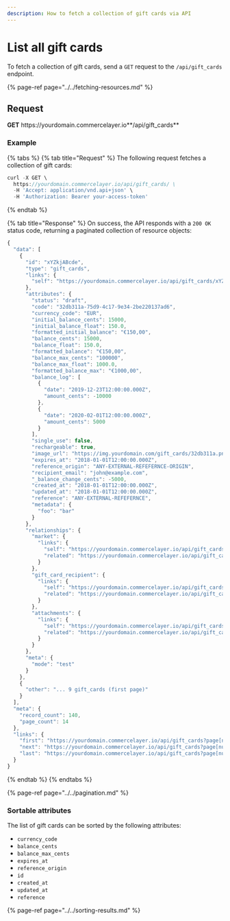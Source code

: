 ```yaml
---
description: How to fetch a collection of gift cards via API
---
```


# List all gift cards

To fetch a collection of gift cards, send a `GET` request to the `/api/gift_cards` endpoint.

{% page-ref page="../../fetching-resources.md" %}

## Request

**GET** https://<i></i>yourdomain.commercelayer.io**/api/gift_cards**

### **Example**

{% tabs %}
{% tab title="Request" %}
The following request fetches a collection of gift cards:

```javascript
curl -X GET \
  https://yourdomain.commercelayer.io/api/gift_cards/ \
  -H 'Accept: application/vnd.api+json' \
  -H 'Authorization: Bearer your-access-token'
```
{% endtab %}

{% tab title="Response" %}
On success, the API responds with a `200 OK` status code, returning a paginated collection of resource objects:

```javascript
{
  "data": [
    {
      "id": "xYZkjABcde",
      "type": "gift_cards",
      "links": {
        "self": "https://yourdomain.commercelayer.io/api/gift_cards/xYZkjABcde"
      },
      "attributes": {
        "status": "draft",
        "code": "32db311a-75d9-4c17-9e34-2be220137ad6",
        "currency_code": "EUR",
        "initial_balance_cents": 15000,
        "initial_balance_float": 150.0,
        "formatted_initial_balance": "€150,00",
        "balance_cents": 15000,
        "balance_float": 150.0,
        "formatted_balance": "€150,00",
        "balance_max_cents": "100000",
        "balance_max_float": 1000.0,
        "formatted_balance_max": "€1000,00",
        "balance_log": [
          {
            "date": "2019-12-23T12:00:00.000Z",
            "amount_cents": -10000
          },
          {
            "date": "2020-02-01T12:00:00.000Z",
            "amount_cents": 5000
          }
        ],
        "single_use": false,
        "rechargeable": true,
        "image_url": "https://img.yourdomain.com/gift_cards/32db311a.png",
        "expires_at": "2018-01-01T12:00:00.000Z",
        "reference_origin": "ANY-EXTERNAL-REFEFERNCE-ORIGIN",
        "recipient_email": "john@example.com",
        "_balance_change_cents": -5000,
        "created_at": "2018-01-01T12:00:00.000Z",
        "updated_at": "2018-01-01T12:00:00.000Z",
        "reference": "ANY-EXTERNAL-REFEFERNCE",
        "metadata": {
          "foo": "bar"
        }
      },
      "relationships": {
        "market": {
          "links": {
            "self": "https://yourdomain.commercelayer.io/api/gift_cards/xYZkjABcde/relationships/market",
            "related": "https://yourdomain.commercelayer.io/api/gift_cards/xYZkjABcde/market"
          }
        },
        "gift_card_recipient": {
          "links": {
            "self": "https://yourdomain.commercelayer.io/api/gift_cards/xYZkjABcde/relationships/gift_card_recipient",
            "related": "https://yourdomain.commercelayer.io/api/gift_cards/xYZkjABcde/gift_card_recipient"
          }
        },
        "attachments": {
          "links": {
            "self": "https://yourdomain.commercelayer.io/api/gift_cards/xYZkjABcde/relationships/attachments",
            "related": "https://yourdomain.commercelayer.io/api/gift_cards/xYZkjABcde/attachments"
          }
        }
      },
      "meta": {
        "mode": "test"
      }
    },
    {
      "other": "... 9 gift_cards (first page)"
    }
  ],
  "meta": {
    "record_count": 140,
    "page_count": 14
  },
  "links": {
    "first": "https://yourdomain.commercelayer.io/api/gift_cards?page[number]=1&page[size]=10",
    "next": "https://yourdomain.commercelayer.io/api/gift_cards?page[number]=2&page[size]=10",
    "last": "https://yourdomain.commercelayer.io/api/gift_cards?page[number]=14&page[size]=10"
  }
}
```
{% endtab %}
{% endtabs %}

{% page-ref page="../../pagination.md" %}

### Sortable attributes

The list of gift cards can be sorted by the following attributes:

* `currency_code`
* `balance_cents`
* `balance_max_cents`
* `expires_at`
* `reference_origin`
* `id`
* `created_at`
* `updated_at`
* `reference`

{% page-ref page="../../sorting-results.md" %}

